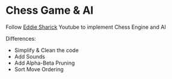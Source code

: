 # Chess Game & AI

Follow [Eddie Sharick](https://www.youtube.com/watch?v=EnYui0e73Rs&list=PLBwF487qi8MGU81nDGaeNE1EnNEPYWKY_) Youtube to implement Chess Engine and AI

Differences:
 * Simplify & Clean the code
 * Add Sounds
 * Add Alpha-Beta Pruning
 * Sort Move Ordering
